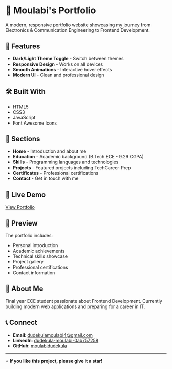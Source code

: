 # 💼 Moulabi's Portfolio

A modern, responsive portfolio website showcasing my journey from Electronics & Communication Engineering to Frontend Development.

## 🌟 Features

- **Dark/Light Theme Toggle** - Switch between themes
- **Responsive Design** - Works on all devices
- **Smooth Animations** - Interactive hover effects
- **Modern UI** - Clean and professional design

## 🛠️ Built With

- HTML5
- CSS3
- JavaScript
- Font Awesome Icons

## 📂 Sections

- **Home** - Introduction and about me
- **Education** - Academic background (B.Tech ECE - 9.29 CGPA)
- **Skills** - Programming languages and technologies
- **Projects** - Featured projects including TechCareer-Prep
- **Certificates** - Professional certifications
- **Contact** - Get in touch with me

## 🚀 Live Demo

[View Portfolio](https://moulabidudekula.github.io/portfolio/)

## 📱 Preview

The portfolio includes:
- Personal introduction
- Academic achievements
- Technical skills showcase
- Project gallery
- Professional certifications
- Contact information

## 🎯 About Me

Final year ECE student passionate about Frontend Development. Currently building modern web applications and preparing for a career in IT.

## 📞 Connect

- **Email**: dudekulamoulabi4@gmail.com
- **LinkedIn**: [dudekula-moulabi-0ab757258](https://linkedin.com/in/dudekula-moulabi-0ab757258)
- **GitHub**: [moulabidudekula](https://github.com/moulabidudekula)

---

⭐ **If you like this project, please give it a star!**

